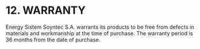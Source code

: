 # 12. WARRANTY
Energy Sistem Soyntec S.A. warrants its products to be free from defects in materials and workmanship at the time of purchase.
The warranty period is 36 months from the date of purchase.

